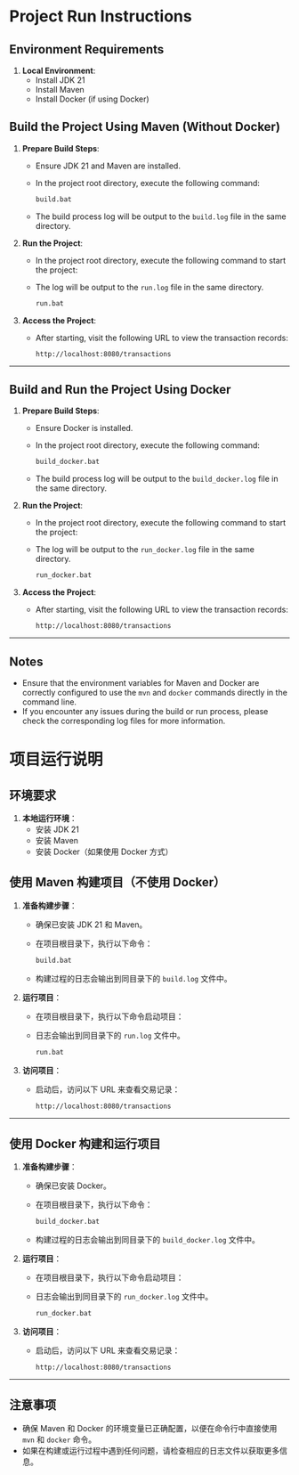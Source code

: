 # Project Run Instructions

## Environment Requirements

1. **Local Environment**:
   - Install JDK 21
   - Install Maven
   - Install Docker (if using Docker)

## Build the Project Using Maven (Without Docker)

1. **Prepare Build Steps**:
   - Ensure JDK 21 and Maven are installed.
   - In the project root directory, execute the following command:

     ```bash
     build.bat
     ```
   - The build process log will be output to the `build.log` file in the same directory.

2. **Run the Project**:
   - In the project root directory, execute the following command to start the project:
   - The log will be output to the `run.log` file in the same directory.

     ```bash
     run.bat
     ```

3. **Access the Project**:
   - After starting, visit the following URL to view the transaction records:

     ```
     http://localhost:8080/transactions
     ```

---

## Build and Run the Project Using Docker

1. **Prepare Build Steps**:
   - Ensure Docker is installed.
   - In the project root directory, execute the following command:

     ```bash
     build_docker.bat
     ```
   - The build process log will be output to the `build_docker.log` file in the same directory.

2. **Run the Project**:
   - In the project root directory, execute the following command to start the project:
   - The log will be output to the `run_docker.log` file in the same directory.

     ```bash
     run_docker.bat
     ```

3. **Access the Project**:
   - After starting, visit the following URL to view the transaction records:

     ```
     http://localhost:8080/transactions
     ```

---

## Notes

- Ensure that the environment variables for Maven and Docker are correctly configured to use the `mvn` and `docker` commands directly in the command line.
- If you encounter any issues during the build or run process, please check the corresponding log files for more information.

# 项目运行说明

## 环境要求

1. **本地运行环境**：
    - 安装 JDK 21
    - 安装 Maven
    - 安装 Docker（如果使用 Docker 方式）

## 使用 Maven 构建项目（不使用 Docker）

1. **准备构建步骤**：
    - 确保已安装 JDK 21 和 Maven。
    - 在项目根目录下，执行以下命令：

      ```bash
      build.bat
      ```
    - 构建过程的日志会输出到同目录下的 `build.log` 文件中。

2. **运行项目**：
    - 在项目根目录下，执行以下命令启动项目：
    - 日志会输出到同目录下的 `run.log` 文件中。

      ```bash
      run.bat
      ```

3. **访问项目**：
    - 启动后，访问以下 URL 来查看交易记录：

      ```
      http://localhost:8080/transactions
      ```

---

## 使用 Docker 构建和运行项目

1. **准备构建步骤**：
    - 确保已安装 Docker。
    - 在项目根目录下，执行以下命令：

      ```bash
      build_docker.bat
      ```
    - 构建过程的日志会输出到同目录下的 `build_docker.log` 文件中。

2. **运行项目**：
    - 在项目根目录下，执行以下命令启动项目：
    - 日志会输出到同目录下的 `run_docker.log` 文件中。

      ```bash
      run_docker.bat
      ```

3. **访问项目**：
    - 启动后，访问以下 URL 来查看交易记录：

      ```
      http://localhost:8080/transactions
      ```

---

## 注意事项

- 确保 Maven 和 Docker 的环境变量已正确配置，以便在命令行中直接使用 `mvn` 和 `docker` 命令。
- 如果在构建或运行过程中遇到任何问题，请检查相应的日志文件以获取更多信息。